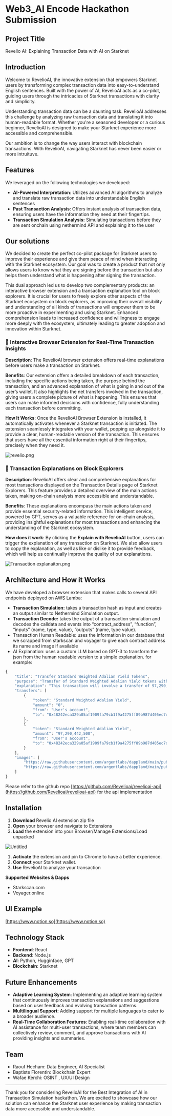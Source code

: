 # Web3_AI Encode Hackathon Submission

## Project Title

Revelio AI: Explaining Transaction Data with AI on Starknet

## Introduction

Welcome to RevelioAI, the innovative extension that empowers Starknet users by transforming complex transaction data into easy-to-understand English sentences. Built with the power of AI, RevelioAI acts as a co-pilot, guiding users through the intricacies of Starknet transactions with clarity and simplicity.

Understanding transaction data can be a daunting task. RevelioAI addresses this challenge by analyzing raw transaction data and translating it into human-readable format. Whether you're a seasoned developer or a curious beginner, RevelioAI is designed to make your Starknet experience more accessible and comprehensible.

Our ambition is to change the way users interact with blockchain transactions. With RevelioAI, navigating Starknet has never been easier or more intruituve.

## Features

We leveraged on the following technologies we developed:

- **AI-Powered Interpretation**: Utilizes advanced AI algorithms to analyze and translate raw transaction data into understandable English sentences
- **Past Transaction Analysis**: Offers instant analysis of transaction data, ensuring users have the information they need at their fingertips.
- **Transaction Simulation Analysis:** Simulating transactions before they are sent onchain using nethermind API and explaining it to the user

## Our solutions

We decided to create the perfect co-pilot package for Starknet users to improve their experience and give them peace of mind when interacting with the Starknet ecosystem. Our goal was to create a product that not only allows users to know what they are signing before the transaction but also helps them understand what is happening after signing the transaction.

This dual approach led us to develop two complementary products: an interactive browser extension and a transaction explanation tool on block explorers. It is crucial for users to freely explore other aspects of the Starknet ecosystem on block explorers, as improving their overall visibility and understanding of all kinds of transactions will empower them to be more proactive in experimenting and using Starknet. Enhanced comprehension leads to increased confidence and willingness to engage more deeply with the ecosystem, ultimately leading to greater adoption and innovation within Starknet.

### **🌟 Interactive Browser Extension for Real-Time Transaction Insights**

**Description**: The RevelioAI browser extension offers real-time explanations before users make a transaction on Starknet.

**Benefits**: Our extension offers a detailed breakdown of each transaction, including the specific actions being taken, the purpose behind the transaction, and an advanced explanation of what is going in and out of the user’s wallet. It also highlights the net transfers involved in the transaction, giving users a complete picture of what is happening. This ensures that users can make informed decisions with confidence, fully understanding each transaction before committing.

**How It Works**: Once the RevelioAI Browser Extension is installed, it automatically activates whenever a Starknet transaction is initiated. The extension seamlessly integrates with your wallet, popping up alongside it to provide a clear, human-readable version of the transaction. This ensures that users have all the essential information right at their fingertips, precisely when they need it.

![revelio.png](images/revelio.png)

### **🌟 Transaction Explanations on Block Explorers**

**Description**: RevelioAI offers clear and comprehensive explanations for most transactions displayed on the Transaction Details page of Starknet Explorers. This feature provides a detailed overview of the main actions taken, making on-chain analysis more accessible and understandable.

**Benefits**: These explanations encompass the main actions taken and provide essential security-related information. This intelligent service, powered by GPT, serves as a valuable reference for on-chain analysis, providing insightful explanations for most transactions and enhancing the understanding of the Starknet ecosystem.

**How does it work**: By clicking the **Explain with RevelioAI** button, users can trigger the explanation of any transaction on Starknet. We also allow users to copy the explanation, as well as like or dislike it to provide feedback, which will help us continually improve the quality of our explanations.

![Transaction explanaiton.png](images/Transaction_explanaiton.png)

## **Architecture and How it Works**

We have developed a browser extension that makes calls to several API endpoints deployed on AWS Lamba:

- **Transaction Simulation:** takes a transaction hash as input and creates an output similar to Nethermind Simulation output.
- **Transaction Decode:** takes the output of a transaction simulation and decodes the calldata and events into “contract_address”, “function”, “inputs” (name, type, value), “outputs” (name, type value).
- Transaction Human Readable: uses the information in our database that we scrapped from starkscan and voyager to give each contract address its name and image if available
- AI Explanation: uses a custom LLM based on GPT-3 to transform the json from the human readable version to a simple explanation. for example:

```jsx
{
    "title": "Transfer Standard Weighted Adalian Yield Tokens",
    "purpose": "Transfer of Standard Weighted Adalian Yield tokens with confirmation via Influence Dispatcher",
    "explanation": "This transaction will involve a transfer of 97,290,442,500 Standard Weighted Adalian Yield tokens from the user's account to the recipient account, followed by confirmations through the Influence Dispatcher contract. The user's account will be debited by 97,290,442,500 Standard Weighted Adalian Yield tokens.",
    "transfers": [
        {
            "token": "Standard Weighted Adalian Yield",
            "amount": "0",
            "from": "User's account",
            "to": "0x48242eca329a05af1909fa79cb1f9a4275ff89b987d405ec7de08f73b85588f"
        },
        {
            "token": "Standard Weighted Adalian Yield",
            "amount": "97,290,442,500",
            "from": "User's account",
            "to": "0x48242eca329a05af1909fa79cb1f9a4275ff89b987d405ec7de08f73b85588f"
        }
    ],
    "images": [
        "https://raw.githubusercontent.com/argentlabs/dappland/main/public/dapps/influence/WEG3UrcU_400x400.jpg",
        "https://raw.githubusercontent.com/argentlabs/dappland/main/public/dapps/influence/WEG3UrcU_400x400.jpg"
    ]
}
```

Please refer to the github repo [https://github.com/Revelioai/revelioai-api](https://github.com/Revelioai/revelioai-api) for the api implementation

## **Installation**

1. **Download** Revelio AI extension zip file
2. **Open** your browser and navigate to Extensions
3. **Load** the extension into your Browser/Manage Extensions/Load unpacked

![Untitled](images/Untitled.png)

1. **Activate** the extension and pin to Chrome to have a better experience.
2. **Connect** your Starknet wallet.
3. **Use** RevelioAI to analyze your transaction

**Supported Websites & Dapps**

- Starkscan.com
- Voyager.online

## UI Example

[https://www.notion.so](https://www.notion.so)

## Technology Stack

- **Frontend**: React
- **Backend**: Node.js
- **AI**: Python, Hugginface, GPT
- **Blockchain**: Starknet

## Future Enhancements

- **Adaptive Learning System**: Implementing an adaptive learning system that continuously improves transaction explanations and suggestions based on user feedback and evolving transaction patterns.
- **Multilingual Support**: Adding support for multiple languages to cater to a broader audience.
- **Real-Time Collaboration Features**: Enabling real-time collaboration with AI assistance for multi-user transactions, where team members can collectively review, comment, and approve transactions with AI providing insights and summaries.

## Team

- Raouf Hecham: Data Engineer, AI Specialist
- Baptiste Florentin: Blockchain Expert
- Wafae Kerchi: OSINT , UX/UI Design

---

Thank you for considering RevelioAI for the Best Integration of AI in Transaction Simulation hackathon. We are excited to showcase how our solution can enhance the Starknet user experience by making transaction data more accessible and understandable.
